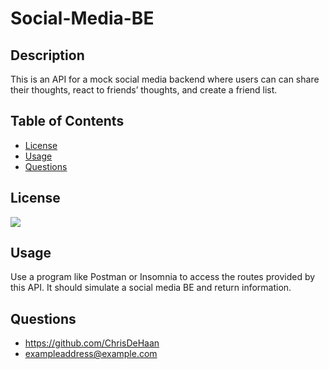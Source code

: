 # Social-Media-BE

  ## Description
  This is an API for a mock social media backend where users can can share their thoughts, react to friends’ thoughts, and create a friend list.

  ## Table of Contents
  - [License](#License)
  - [Usage](#Usage)
  - [Questions](#Questions)

  ## License
  <a href='https://choosealicense.com/licenses/mit/' target='_blank'><img src='https://img.shields.io/badge/License-MIT-blue'></a>

  ## Usage
  Use a program like Postman or Insomnia to access the routes provided by this API. It should simulate a social media BE and return information.

  ## Questions
  - https://github.com/ChrisDeHaan
  - exampleaddress@example.com